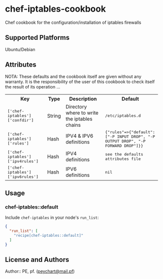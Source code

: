 # chef-iptables-cookbook

 Chef cookbook for the configuration/installation of iptables firewalls

## Supported Platforms

 Ubuntu/Debian

## Attributes

<table>
  <tr>
    <th>Key</th>
    <th>Type</th>
    <th>Description</th>
    <th>Default</th>
  </tr>
  <tr>
    <td><tt>['chef-iptables']['confdir']</tt></td>
    <td>String</td>
    <td>Directory where to write the iptables chains</td>
    <td><tt>/etc/iptables.d</tt></td>
  </tr>
  <tr>
    <td><tt>['chef-iptables']['rules']</tt></td>
    <td>Hash</td>
    <td>IPV4 & IPV6 definitions</td>
    <td><tt>{"rules"=>{"default":["-P INPUT DROP", "-P OUTPUT DROP", "-P FORWARD DROP"]}}</tt></td>
  </tr>
  <tr>
    <td><tt>['chef-iptables']['ipv4rules']</tt></td>
    <td>Hash</td>
    <td>IPV4 definitions</td>
    <td><tt>see the defaults attributes file</tt></td>
  </tr>
  <tr>
    <td><tt>['chef-iptables']['ipv6rules']</tt></td>
    <td>Hash</td>
    <td>IPV6 definitions</td>
    <td><tt>nil</tt></td>
  </tr>

NOTA: These defaults and the cookbook itself are given without any warranty. It is the responsibility of the user of this cookbook to check itself the result of its operation ...
</table>

## Usage

### chef-iptables::default

Include `chef-iptables` in your node's `run_list`:

```json
{
  "run_list": [
    "recipe[chef-iptables::default]"
  ]
}
```

## License and Authors

Author:: PE, pf. (<peychart@mail.pf>)
